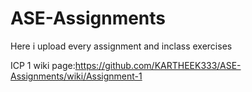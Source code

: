 # ASE-Assignments
Here i upload every assignment and inclass exercises


ICP 1 wiki page:https://github.com/KARTHEEK333/ASE-Assignments/wiki/Assignment-1











